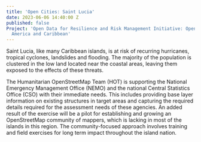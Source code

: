```yaml
---
title: 'Open Cities: Saint Lucia'
date: 2023-06-06 14:40:00 Z
published: false
Project: 'Open Data for Resilience and Risk Management Initiative: Open Cities Latin
  America and Caribbean'
---
```


Saint Lucia, like many Caribbean islands, is at risk of recurring hurricanes, tropical cyclones, landslides and flooding. The majority of the population  is clustered in the low land located near the coastal areas, leaving them exposed to the effects of these threats.  

The Humanitarian OpenStreetMap Team (HOT) is  supporting the National Emergency Management Office (NEMO) and the national Central Statistics Office (CSO)  with their immediate needs. This includes providing base layer information on existing structures in target areas and capturing the required details required for the assessment needs of these agencies. An added result of the exercise will be  a pilot for establishing  and growing an OpenStreetMap community of mappers, which is lacking in most of the islands in this region. The community-focused approach involves training and field exercises  for long term impact throughout the island nation.